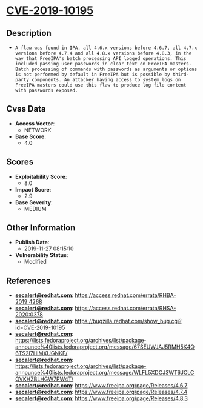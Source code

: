 
# [CVE-2019-10195](https://cve.mitre.org/cgi-bin/cvename.cgi?name=CVE-2019-10195)

## Description

- `A flaw was found in IPA, all 4.6.x versions before 4.6.7, all 4.7.x versions before 4.7.4 and all 4.8.x versions before 4.8.3, in the way that FreeIPA's batch processing API logged operations. This included passing user passwords in clear text on FreeIPA masters. Batch processing of commands with passwords as arguments or options is not performed by default in FreeIPA but is possible by third-party components. An attacker having access to system logs on FreeIPA masters could use this flaw to produce log file content with passwords exposed.`

## Cvss Data

- **Access Vector**:
  - NETWORK
- **Base Score**:
  - 4.0

## Scores

- **Exploitability Score**:
  - 8.0
- **Impact Score**:
  - 2.9
- **Base Severity**:
  - MEDIUM

## Other Information

- **Publish Date**:
  - 2019-11-27 08:15:10
- **Vulnerability Status**:
  - Modified

## References

- **secalert@redhat.com**: https://access.redhat.com/errata/RHBA-2019:4268
- **secalert@redhat.com**: https://access.redhat.com/errata/RHSA-2020:0378
- **secalert@redhat.com**: https://bugzilla.redhat.com/show_bug.cgi?id=CVE-2019-10195
- **secalert@redhat.com**: https://lists.fedoraproject.org/archives/list/package-announce%40lists.fedoraproject.org/message/67SEUWJAJ5RMH5K4Q6TS2I7HIMXUGNKF/
- **secalert@redhat.com**: https://lists.fedoraproject.org/archives/list/package-announce%40lists.fedoraproject.org/message/WLFL5XDCJ3WT6JCLCQVKHZBLHGW7PW4T/
- **secalert@redhat.com**: https://www.freeipa.org/page/Releases/4.6.7
- **secalert@redhat.com**: https://www.freeipa.org/page/Releases/4.7.4
- **secalert@redhat.com**: https://www.freeipa.org/page/Releases/4.8.3
